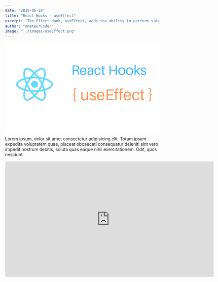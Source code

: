 ```yaml
---
date: "2019-06-28"
title: "React Hooks - useEffect"
excerpt: "The Effect Hook, useEffect, adds the ability to perform side effects from a function component. It serves the same purpose as componentDidMount, componentDidUpdate, and componentWillUnmount in React classes, but unified into a single API."
author: "AmateurCoder"
image: "../images/useEffect.png"
---
```


![Markdown](../images/useEffect.png)

Lorem ipsum, dolor sit amet consectetur adipisicing elit. Totam ipsam expedita voluptatem quae, placeat obcaecati consequatur deleniti sint vero impedit nostrum debitis, soluta quas eaque nihil exercitationem. Odit, quos nesciunt

<iframe width="676" height="374" src="https://www.youtube.com/embed/r91qgCFdSvw" frameborder="0" allowfullscreen></iframe>
